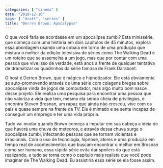 ```yaml
---
categories: [ "cinema" ]
date: "2018-12-16"
tags: [ "draft", "series" ]
title: "Derren Brown: Apocalypse"
---
```

O que você faria se acordasse em um apocalipse zumbi? Esta minissérie,
que começa com uma história em dois capítulos de 45 minutos, explora
essa abordagem usando uma cobaia em torno de uma produção que mistura
o melhor da edição televisiva de séries como The Walking Dead e um
roteiro que se assemelha a um jogo, mas que por contar com uma pessoa
que vive isso de verdade, está anos à frente de qualquer tentativa de
dramatizar os quadrinhos da série famosa de Frank Darabont.

O host é Derren Brown, que é mágico e hipnotizador. Ele está
obviamente se auto-promovendo através de uma série com colagens bregas
sobre apocalipse vinda de jogos de computador, mas algo muito bom nasce
desse projeto. Ele realiza uma pesquisa para encontrar uma pessoa que
não valoriza a vida que tem, mesmo ela sendo cheia de privilégios,
e encontra Steven Brosnan, um rapaz que ainda não cresceu, vive com os
pais e quase sempre na frente da TV. Ele é mimado e se sente incapaz
de conseguir um emprego e ter uma vida própria.

Tudo vai mudar quando Brown começa a imputar em sua cabeça a ideia
de que haverá uma chuva de meteoros, e através dessa chuva surge
o apocalipse zumbi, infectando pessoas que se tornam violentas e
irracionais. Com o uso de tecnologia, hipnose, atores e uma produção
em tempo real de acontecimentos que buscam encontrar o melhor em Brosnan
como ser humano, essa rápida série evita dar spoilers do que está
realizando, e tudo se torna como o capítulo mais realista que você
pode imaginar de The Walking Dead. Eu assistiria essa série se ela
fosse assim.
